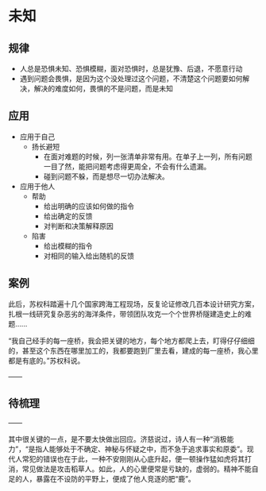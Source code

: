 # 未知

## 规律

- 人总是恐惧未知、恐惧模糊，面对恐惧时，总是犹豫、后退，不愿意行动
- 遇到问题会畏惧，是因为这个没处理过这个问题，不清楚这个问题要如何解决，解决的难度如何，畏惧的不是问题，而是未知

## 应用

- 应用于自己
  - 扬长避短
    - 在面对难题的时候，列一张清单非常有用。在单子上一列，所有问题一目了然，能把问题考虑得更周全，不会有什么遗漏。
    - 碰到问题不躲，而是想尽一切办法解决。
- 应用于他人
  - 帮助
    - 给出明确的应该如何做的指令
    - 给出确定的反馈
    - 对判断和决策解释原因
  - 陷害
    - 给出模糊的指令
    - 对相同的输入给出随机的反馈

## 案例

此后，苏权科踏遍十几个国家跨海工程现场，反复论证修改几百本设计研究方案，扎根一线研究复杂恶劣的海洋条件，带领团队攻克一个个世界桥隧建造史上的难题……

“我自己经手的每一座桥，我会把关键的地方，每个地方都爬上去，盯得仔仔细细的，甚至这个东西在哪里加工的，我都要跑到厂里去看，建成的每一座桥，我心里都是有底的。”苏权科说。

——



## 待梳理

——

其中很关键的一点，是不要太快做出回应。济慈说过，诗人有一种“消极能力”，“是指人能够处于不确定、神秘与怀疑之中，而不急于追求事实和原委”。现代人常犯的错误也在于此，一种不安刚刚从心底升起，便一顿操作猛如虎将其打消，常见做法是攻击稻草人。如此，人的心里便常是亏缺的，虚弱的。精神不能自足的人，暴露在不设防的平野上，便成了他人竞逐的肥“鹿”。